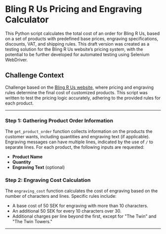 # Bling R Us Pricing and Engraving Calculator

This Python script calculates the total cost of an order for Bling R Us, based on a set of products with predefined base prices, engraving specifications, discounts, VAT, and shipping rules. This draft version was created as a testing solution for the Bling R Us website’s pricing system, with the potential to be further developed for automated testing using Selenium WebDriver.

## Challenge Context

Challenge based on the [Bling R Us website](https://blingrus.azurewebsites.net), where pricing and engraving rules determine the final cost of customized products. This script was written to test the pricing logic accurately, adhering to the provided rules for each product.

---

### Step 1: Gathering Product Order Information

The `get_product_order` function collects information on the products the customer wants, including quantities and engraving text (if applicable). Engraving messages can have multiple lines, indicated by the use of `/` to separate lines. For each product, the following inputs are requested:
- **Product Name**
- **Quantity**
- **Engraving Text** (optional)

### Step 2: Engraving Cost Calculation

The `engraving_cost` function calculates the cost of engraving based on the number of characters and lines. Specific rules include:
- A base cost of 50 SEK for engraving with more than 10 characters.
- An additional 50 SEK for every 10 characters over 30.
- Additional charges per line beyond the first, except for "The Twin" and "The Twin Towers."

---
